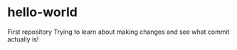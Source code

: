 # hello-world
First repository
Trying to learn about making changes and see what commit actually is!

